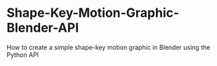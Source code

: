 # Shape-Key-Motion-Graphic-Blender-API
 How to create a simple shape-key motion graphic in Blender using the Python API
